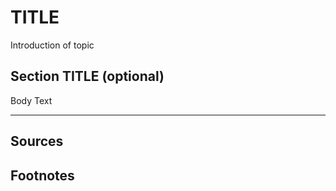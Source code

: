 # TITLE

Introduction of topic

## Section TITLE (optional)

Body Text

---

## Sources

## Footnotes

